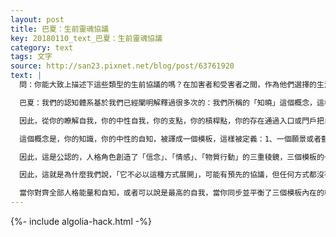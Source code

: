 ```yaml
---
layout: post
title: 巴夏：生前靈魂協議
key: 20180110_text_巴夏：生前靈魂協議
category: text
tags: 文字
source: http://san23.pixnet.net/blog/post/63761920
text: |
  問：你能大致上描述下這些類型的生前協議的嗎？在加害者和受害者之間，作為他們選擇的生活體驗。

  巴夏：我們的認知體系基於我們已經闡明解釋過很多次的：我們所稱的「知曉」這個概念，這樣，知曉作為一個中立地帶的服務作用。信念、情感、行為這三種東西，每一個都有一個極性，這總共創造了六個。

  因此，從你的瞭解自我，你的中性自我，你的支點，你的槓桿點，你的存在通過入口或門戶把自己注入「進入」這樣的物理現實，可以說，你創造了一個稜鏡。一個三重稜鏡，和其兩極化的對應物。但從根本上說，它是一個信念、情感和物理行為的三重稜鏡。我們把這個概念譯成了「看到它，感覺它和成為它」的顯化公式。

  這個概念是，你的知識，你的中性的自知，被譯成一個模板，這樣被定義：1、一個願景或者藍圖；2、由一個「感覺」或「情感」，在這個意義上說，是啟動原理，充能原理。3、成為它，是物理行動或行動原理。所有三種都是必須的。為了實現或創建任何生理的表現，它們三者極性的平衡也是必要的。這樣可以表達為你們所稱的「生前協議」或者選擇作為一生的人格角色的全部生活主題。

  因此，這是公認的，人格角色創造了「信念」、「情感」、「物質行動」的三重稜鏡，三個模板的一部分形成了在任何時刻作為一個靈魂表達為你之所是道路上特定的觀點。在生活中你創造得特殊的反射，人格上面所反映出來的主題不管你探索什麼主題都是你的自由意志決定去探索他們，就人格本身的意義而言，是「人造的」或「靈活的」概念，可以立即變成其他任何一種人格。

  因此，這就是為什麼我們說，「它不必以這種方式展開」，可能有預先的協議，但任何方式都沒有預先安排的主意或模式，沒有你一定要在任何特定的生活中展現出來，沒有一定要通過負面性，沒有一定要通過缺乏誠信來展開。再次，這些協議都可以調和並以積極的方式轉化。

  當你對齊全部人格能量和自知，或者可以說是最高的自我，當你同步並平衡了三個模板內在的極性結構，把三個模板作為一個整體，與知曉的能量平衡。這樣你就可以在極性的物理現實和非物質現實兩者之間達到平衡了，並且「進化」成，可以說，與你的高我合一，並完成了你這輩子的生理週期的表現，特別是，我們可以說是，超靈的「片段」。
---
```


{%- include algolia-hack.html -%}
